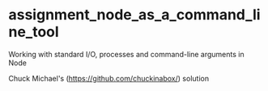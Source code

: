 # assignment_node_as_a_command_line_tool
Working with standard I/O, processes and command-line arguments in Node

Chuck Michael's (https://github.com/chuckinabox/) solution
